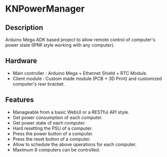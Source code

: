 # KNPowerManager

## Description

Arduino Mega ADK based project to allow remote control of computer's power state (IPMI style working with any computer).

## Hardware

- Main controller : Arduino Mega + Ethernet Shield + RTC Module.
- Client module : Custom made module (PCB + 3D Print) and customized computer's rear bracket.

## Features

- Manageable from a basic WebUI or a RESTful API style.
- Get power consumption of each computer.
- Get power state of each computer.
- Hard resetting the PSU of a computer.
- Press the power button of a computer.
- Press the reset button of a computer.
- Allow to schedule the above operations for each computer.
- Maximum 8 computers can be controlled.
